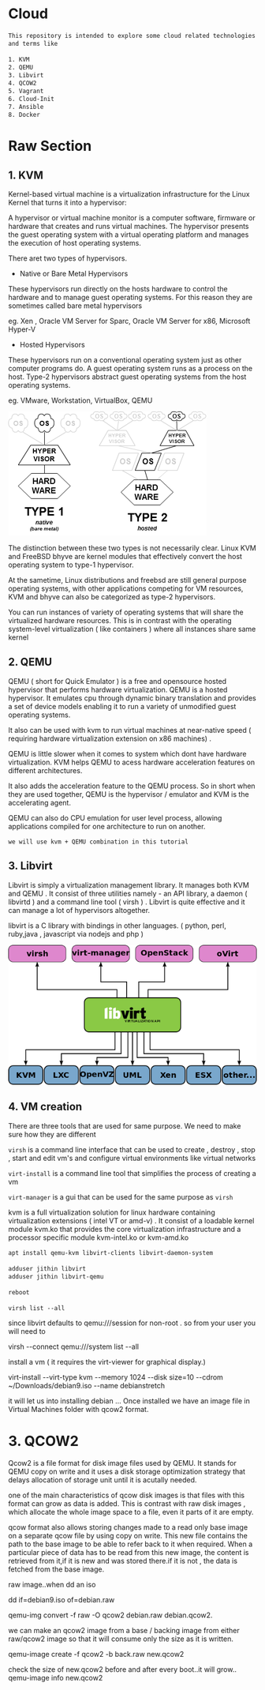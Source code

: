 # Cloud

    This repository is intended to explore some cloud related technologies and terms like

    1. KVM
    2. QEMU
    3. Libvirt
    4. QCOW2
    5. Vagrant
    6. Cloud-Init
    7. Ansible
    8. Docker

# Raw Section

## 1. KVM

Kernel-based virtual machine is a virtualization infrastructure for the Linux Kernel that turns it into a hypervisor:

A hypervisor or virtual machine monitor is a computer software, firmware or hardware that creates and runs virtual machines. The hypervisor presents the guest operating system with a virtual operating platform and manages the execution of host operating systems.

There aret two types of hypervisors. 

* Native or Bare Metal Hypervisors

These hypervisors run directly on the hosts hardware to control the hardware and to manage guest operating systems. For this reason they are sometimes called bare metal hypervisors

eg. Xen , Oracle VM Server for Sparc, Oracle VM Server for x86, Microsoft Hyper-V

* Hosted Hypervisors

These hypervisors run on a conventional operating system just as other computer programs do. A guest operating system runs as a process on the host. Type-2 hypervisors abstract guest operating systems from the host operating systems.

eg. VMware, Workstation, VirtualBox, QEMU 

![Alt classification](hypervisors.png)

The distinction between these two types is not necessarily clear. Linux KVM and FreeBSD bhyve are kernel modules that effectively convert the host operating system to type-1 hypervisor.

At the sametime, Linux distributions and freebsd are still general purpose operating systems, with other applications competing for VM resources, KVM and bhyve can also be categorized as type-2 hypervisors.


You can run instances of variety of operating systems that will share the virtualized hardware resources. This is in contrast with the operating system-level virtualization ( like containers ) where all instances share same kernel



## 2. QEMU

QEMU ( short for Quick Emulator ) is a free and opensource hosted  hypervisor  that performs hardware virtualization. QEMU is a hosted hypervisor. It emulates cpu through dynamic binary translation and provides a set of device models enabling it to run a variety of unmodified guest operating systems.

It also can be used with kvm to run virtual machines at near-native speed ( requiring hardware virtualization extension on x86 machines) . 

QEMU is little slower when it comes to system which dont have hardware virtualization. KVM helps QEMU to acess hardware acceleration features on different architectures.

It also adds the acceleration feature to the QEMU process. So in short when they are used together, QEMU is the hypervisor / emulator and KVM is the accelerating agent.

QEMU can also do CPU emulation for user level process, allowing applications compiled for one architecture to run on another.

    we will use kvm + QEMU combination in this tutorial

## 3. Libvirt

Libvirt is simply a virtualization management library. It manages both KVM and QEMU . It consist of three utilities namely - an API library, a daemon ( libvirtd ) and a command line tool ( virsh ) . Libvirt is quite effective and it can manage a lot of hypervisors altogether.

libvirt is a C library with bindings in other languages. ( python, perl, ruby,java , javascript via nodejs and php )

![Alt libvirt](libvirt.png)


## 4. VM creation

There are three tools that are used for same purpose. We need to make sure how they are different

`virsh`  is a command line interface that can be used to create , destroy  , stop , start and edit vm's and configure virtual environments like virtual networks 

`virt-install`  is a command line tool that simplifies the process of creating a vm

`virt-manager`  is a gui that can be used for the same purpose as `virsh`

kvm is a full virtualization solution for linux hardware containing virtualization extensions ( intel VT or amd-v) . It consist of a loadable kernel module kvm.ko that provides the core virtualization infrastructure and a processor specific module kvm-intel.ko or kvm-amd.ko


    apt install qemu-kvm libvirt-clients libvirt-daemon-system

    adduser jithin libvirt
    adduser jithin libvirt-qemu

    reboot

    virsh list --all

since libvirt defaults to qemu:///session for non-root . so from your user you will need to 

virsh --connect qemu:///system list --all

install a vm ( it requires the virt-viewer for graphical display.)

virt-install --virt-type kvm --memory 1024 --disk size=10 --cdrom ~/Downloads/debian9.iso --name debianstretch

it will let us into installing debian ... Once installed we have an image file in Virtual Machines folder with qcow2 format.

# 3. QCOW2

Qcow2 is a file format for disk image files used by QEMU. It stands for QEMU copy on write and
it uses a disk storage optimization strategy that delays allocation of storage unit until it is acutally needed. 

one of the main characteristics of qcow disk images is that files with this format can grow as data is added.  This is contrast with raw disk images , which allocate the whole image space to a file, even it parts of it are empty.

qcow format also allows storing changes made to a read only base image on a separate qcow file by using copy on write. This new file contains the path to the base image to be able to refer back to it when required. When a particular piece of data has to be read from this new image, the content is retrieved from it,if it is new and was stored there.if it is not , the data is fetched from the base image.

raw image..when dd an iso

dd if=debian9.iso of=debian.raw

qemu-img convert -f raw -O qcow2 debian.raw debian.qcow2.

we can make an qcow2 image from a base / backing image from either raw/qcow2 image so that it will consume only the size as it is written.

qemu-image create -f qcow2 -b back.raw new.qcow2

check the size of new.qcow2 before and after every boot..it will grow..
qemu-image info new.qcow2























